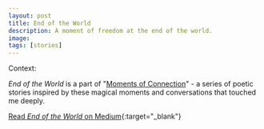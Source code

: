 ```yaml
---
layout: post
title: End of the World
description: A moment of freedom at the end of the world.
image:
tags: [stories]
---
```


Context: 

*End of the World* is a part of "[Moments of Connection](/moments-of-connection)" - a series of poetic stories inspired by these magical moments and conversations that touched me deeply.

[Read *End of the World* on Medium](https://medium.com/@michal.korzonek/box-6ae963084a5){:target="_blank"}